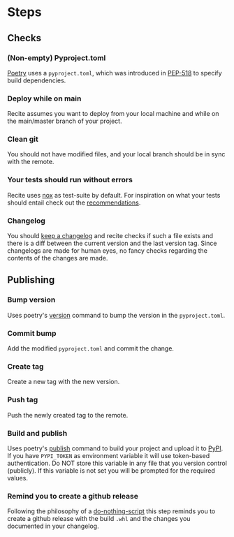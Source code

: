 # Steps

## Checks

### (Non-empty) Pyproject.toml

[Poetry](https://python-poetry.org/) uses a `pyproject.toml`, which was introduced in [PEP-518](https://peps.python.org/pep-0518/) to specify build dependencies.

### Deploy while on main

Recite assumes you want to deploy from your local machine and while on the main/master branch of your project.

### Clean git

You should not have modified files, and your local branch should be in sync with the remote.

### Your tests should run without errors

Recite uses [nox](https://nox.thea.codes/en/stable/index.html) as test-suite by default.
For inspiration on what your tests should entail check out the [recommendations](recommendations.md).

### Changelog

You should [keep a changelog](keepachangelog.com/) and recite checks if such a file exists and there is a diff between the current version and the last version tag. Since changelogs are made for human eyes, no fancy checks regarding the contents of the changes are made. 

## Publishing

### Bump version

Uses poetry's [version](https://python-poetry.org/docs/cli/#version) command to bump the version in the `pyproject.toml`.

### Commit bump

Add the modified `pyproject.toml` and commit the change.

### Create tag

Create a new tag with the new version.

### Push tag

Push the newly created tag to the remote.

### Build and publish

Uses poetry's [publish](https://python-poetry.org/docs/cli/#publish) command to build your project and upload it to [PyPI](pypi.org).
If you have `PYPI_TOKEN` as environment variable it will use token-based authentication. Do NOT store this variable in any file that you version control (publicly). If this variable is not set you will be prompted for the required values.

### Remind you to create a github release

Following the philosophy of a [do-nothing-script](https://blog.danslimmon.com/2019/07/15/do-nothing-scripting-the-key-to-gradual-automation/) this step reminds you to create a github release with the build `.whl` and the changes you documented in your changelog.

